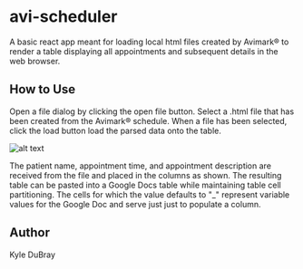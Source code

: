 # avi-scheduler
A basic react app meant for loading local html files created by Avimark® to render a table displaying all appointments and subsequent details in the web browser.

## How to Use
Open a file dialog by clicking the open file button. Select a .html file that has been created from the Avimark® schedule. When a file has been selected, click the load button load the parsed data onto the table.

![alt text](https://github.com/DuBrowski/avi-scheduler/blob/master/aviSchedHead.png?raw=true)

The patient name, appointment time, and appointment description are received from the file and placed in the columns as shown. The resulting table can be pasted into a Google Docs table while maintaining table cell partitioning.
The cells for which the value defaults to "_" represent variable values for the Google Doc and serve just just to populate a column.


## Author
Kyle DuBray
